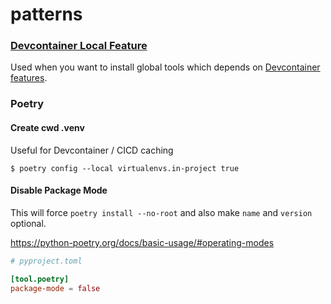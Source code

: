# patterns

### [Devcontainer Local Feature](./devcontainer-local-feature/)

Used when you want to install global tools which depends on
[Devcontainer features](https://containers.dev/features).


### Poetry

#### Create cwd .venv

Useful for Devcontainer / CICD caching

```
$ poetry config --local virtualenvs.in-project true
```

#### Disable Package Mode

This will force `poetry install --no-root` and also make
`name` and `version` optional.

https://python-poetry.org/docs/basic-usage/#operating-modes

```toml
# pyproject.toml

[tool.poetry]
package-mode = false
```

